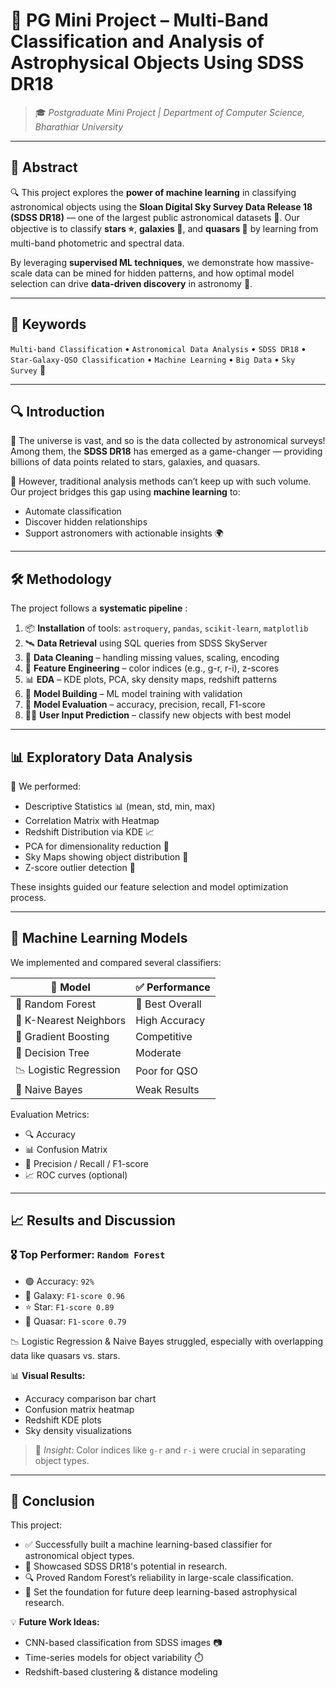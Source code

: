 # 🌌 PG Mini Project – Multi-Band Classification and Analysis of Astrophysical Objects Using SDSS DR18

> 🎓 *Postgraduate Mini Project | Department of Computer Science, Bharathiar University*

---

## 📘 Abstract

🔍 This project explores the **power of machine learning** in classifying astronomical objects using the **Sloan Digital Sky Survey Data Release 18 (SDSS DR18)** — one of the largest public astronomical datasets 🌠. Our objective is to classify **stars ⭐**, **galaxies 🌌**, and **quasars 🌟** by learning from multi-band photometric and spectral data.

By leveraging **supervised ML techniques**, we demonstrate how massive-scale data can be mined for hidden patterns, and how optimal model selection can drive **data-driven discovery** in astronomy 🚀.

---

## 🧠 Keywords

`Multi-band Classification` • `Astronomical Data Analysis` • `SDSS DR18` • `Star-Galaxy-QSO Classification` • `Machine Learning` • `Big Data` • `Sky Survey` 🌌

---

## 🔍 Introduction

🧬 The universe is vast, and so is the data collected by astronomical surveys! Among them, the **SDSS DR18** has emerged as a game-changer — providing billions of data points related to stars, galaxies, and quasars.

🌌 However, traditional analysis methods can’t keep up with such volume. Our project bridges this gap using **machine learning** to:
- Automate classification 
- Discover hidden relationships 
- Support astronomers with actionable insights 🌍

---

## 🛠️ Methodology

The project follows a **systematic pipeline** :

1. 📦 **Installation** of tools: `astroquery`, `pandas`, `scikit-learn`, `matplotlib`
2. 🛰 **Data Retrieval** using SQL queries from SDSS SkyServer
3. 🧹 **Data Cleaning** – handling missing values, scaling, encoding
4. 🧪 **Feature Engineering** – color indices (e.g., g-r, r-i), z-scores
5. 📊 **EDA** – KDE plots, PCA, sky density maps, redshift patterns
6. 🤖 **Model Building** – ML model training with validation
7. 🧠 **Model Evaluation** – accuracy, precision, recall, F1-score
8. 🧑‍💻 **User Input Prediction** – classify new objects with best model

---

## 📊 Exploratory Data Analysis

🧮 We performed:
- Descriptive Statistics 📊 (mean, std, min, max)
- Correlation Matrix with Heatmap 
- Redshift Distribution via KDE 📈
- PCA for dimensionality reduction 🔄
- Sky Maps showing object distribution 🌠
- Z-score outlier detection 🚨

These insights guided our feature selection and model optimization process.

---

## 🤖 Machine Learning Models

We implemented and compared several classifiers:

| 🔢 Model                 | ✅ Performance |
|--------------------------|----------------|
| 🌲 Random Forest         | 🥇 Best Overall |
| 🧭 K-Nearest Neighbors   | High Accuracy |
| 🌄 Gradient Boosting     | Competitive |
| 🌴 Decision Tree         | Moderate |
| 📉 Logistic Regression   | Poor for QSO |
| 🧮 Naive Bayes           | Weak Results |

Evaluation Metrics:
- 🔍 Accuracy
- 📊 Confusion Matrix
- 🎯 Precision / Recall / F1-score
- 📈 ROC curves (optional)

---

## 📈 Results and Discussion

### 🎖️ **Top Performer:** `Random Forest`
- 🟢 Accuracy: `92%`
- 🌌 Galaxy: `F1-score 0.96`
- ⭐ Star: `F1-score 0.89`
- 🌟 Quasar: `F1-score 0.79`

📉 Logistic Regression & Naive Bayes struggled, especially with overlapping data like quasars vs. stars.

📊 **Visual Results:**
- Accuracy comparison bar chart
- Confusion matrix heatmap
- Redshift KDE plots
- Sky density visualizations

> 🧠 *Insight:* Color indices like `g-r` and `r-i` were crucial in separating object types.

---

## 🎯 Conclusion

This project:
- ✅ Successfully built a machine learning-based classifier for astronomical object types.
- 🌌 Showcased SDSS DR18's potential in research.
- 🔍 Proved Random Forest’s reliability in large-scale classification.
- 🧠 Set the foundation for future deep learning-based astrophysical research.

💡 **Future Work Ideas:**
- CNN-based classification from SDSS images 📷
- Time-series models for object variability ⏱️
- Redshift-based clustering & distance modeling 

